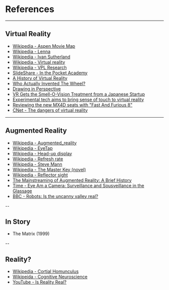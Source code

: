 # References

---

## Virtual Reality

- [Wikipedia - Aspen Movie Map](https://en.wikipedia.org/wiki/Aspen_Movie_Map)
- [Wikipedia - Lenna](https://en.wikipedia.org/wiki/Lenna)
- [Wikipedia - Ivan Sutherland](https://en.wikipedia.org/wiki/Ivan_Sutherland)
- [Wikipedia - Virtual reality](https://en.wikipedia.org/wiki/Virtual_reality)
- [Wikipedia - VPL Research](https://en.wikipedia.org/wiki/VPL_Research)
- [SlideShare - In the Pocket Academy](https://www.slideshare.net/ITPocket/in-the-pocket-academy-vr-the-past-present-future-of-vr)
- [A History of Virtual Reality](https://sebastianmuriel.com/2017/02/10/a-history-of-virtual-reality/)
- [Who Actually Invented The Wheel?](http://mentalfloss.com/article/62357/who-actually-invented-wheel)
- [Drawing in Perspective](http://drawingacademy.com/drawing-in-perspective)
- [VR Gets the Smell-O-Vision Treatment from a Japanese Startup](https://www.vrs.org.uk/vr-gets-smell-o-vision-treatment-japanese-startup/)
- [Experimental tech aims to bring sense of touch to virtual reality](https://www.polygon.com/2014/10/1/6877443/experimental-tech-aims-to-bring-sense-of-touch-to-virtual-reality)
- [Reviewing the new MX4D seats with "Fast And Furious 8"](http://www.cinema.com.my/articles/features_details.aspx?search=2017.f_reviewmx4dfastfurious8_35024)
- [CNet - The dangers of virtual reality](https://www.cnet.com/news/the-dangers-of-virtual-reality/)

---

## Augmented Reality

- [Wikipedia - Augmented_reality](https://en.wikipedia.org/wiki/Augmented_reality)
- [Wikipedia - EyeTap](https://en.wikipedia.org/wiki/EyeTap)
- [Wikipedia - Head-up display](https://en.wikipedia.org/wiki/Head-up_display)
- [Wikipedia - Refresh rate](https://en.wikipedia.org/wiki/Refresh_rate)
- [Wikipedia - Steve Mann](https://en.wikipedia.org/wiki/Steve_Mann)
- [Wikipedia - The Master Key (novel)](https://en.wikipedia.org/wiki/The_Master_Key_(novel))
- [Wikipedia - Reflector sight](https://en.wikipedia.org/wiki/Reflector_sight)
- [The Mainstreaming of Augmented Reality: A Brief History](https://hbr.org/2016/10/the-mainstreaming-of-augmented-reality-a-brief-history)
- [Time - Eye Am a Camera: Surveillance and Sousveillance in the Glassage](http://techland.time.com/2012/11/02/eye-am-a-camera-surveillance-and-sousveillance-in-the-glassage/)
- [BBC - Robots: Is the uncanny valley real?](http://www.bbc.com/future/story/20130901-is-the-uncanny-valley-real)

--

## In Story

- The Matrix (1999)

--

## Reality?

- [Wikipedia - Cortial Homunculus](https://en.wikipedia.org/wiki/Cortical_homunculus)
- [Wikipeida - Cognitive Neuroscience](https://en.wikipedia.org/wiki/Cognitive_neuroscience)
- [YouTube - Is Reality Real?](https://youtu.be/tlTKTTt47WE)
